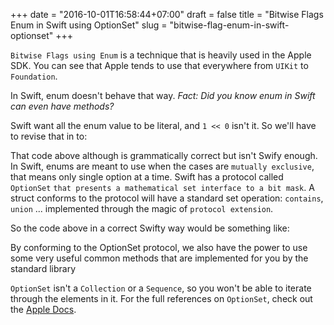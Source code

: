 +++
date = "2016-10-01T16:58:44+07:00"
draft = false
title = "Bitwise Flags Enum in Swift using OptionSet"
slug = "bitwise-flag-enum-in-swift-optionset"
+++

`Bitwise Flags using Enum` is a technique that is heavily used in the Apple SDK. You can see that Apple tends to use that everywhere from `UIKit` to `Foundation`.

<script src="https://gist.github.com/khoiln/c20f3399e54c8b4ec08e43d3784c8e22.js"></script>

In Swift, enum doesn't behave that way. *Fact: Did you know enum in Swift can even have methods?*

<script src="https://gist.github.com/khoiln/c1b90b2fcce70e972d5555bac1edf930.js"></script>

Swift want all the enum value to be literal, and `1 << 0` isn't it. So we'll have to revise that in to:

<script src="https://gist.github.com/khoiln/8e5f7cf91dca5cde54ec5f7c9ea86b8f.js"></script>

That code above although is grammatically correct but isn't Swify enough. In Swift, enums are meant to use when the cases are `mutually exclusive`, that means only single option at a time. Swift has a protocol called `OptionSet` `that presents a mathematical set interface to a bit mask`. A struct conforms to the protocol will have a standard set operation: `contains`, `union` ... implemented through the magic of `protocol extension`.

So the code above in a correct Swifty way would be something like:

<script src="https://gist.github.com/khoiln/d1cb21560263e46c0486c0050071b9e2.js"></script>

By conforming to the OptionSet protocol, we also have the power to use some very useful common methods that are implemented for you by the standard library

<script src="https://gist.github.com/khoiln/221458e343ed51daeedc21038d7d2219.js"></script>

`OptionSet` isn't a `Collection` or a `Sequence`, so you won't be able to iterate through the elements in it. For the full references on `OptionSet`, check out the [Apple Docs](https://developer.apple.com/reference/swift/optionset).
